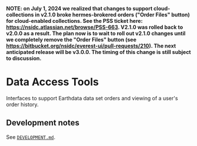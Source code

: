 **NOTE: on July 1, 2024 we realized that changes to support cloud-collections in
v2.1.0 broke hermes-brokered orders ("Order Files" button) for cloud-enabled
collections. See the PSS ticket here:
<https://nsidc.atlassian.net/browse/PSS-663>. V2.1.0 was rolled back to v2.0.0
as a result. The plan now is to wait to roll out v2.1.0 changes until we
completely remove the "Order Files" button (see
<https://bitbucket.org/nsidc/everest-ui/pull-requests/210>). The next
anticipated release will be v3.0.0. The timing of this change is still subject
to discussion.**

# Data Access Tools

Interfaces to support Earthdata data set orders and viewing of a user's order history.

## Development notes

See [`DEVELOPMENT.md`](https://bitbucket.org/nsidc/everest-ui/src/master/DEVELOPMENT.md).
